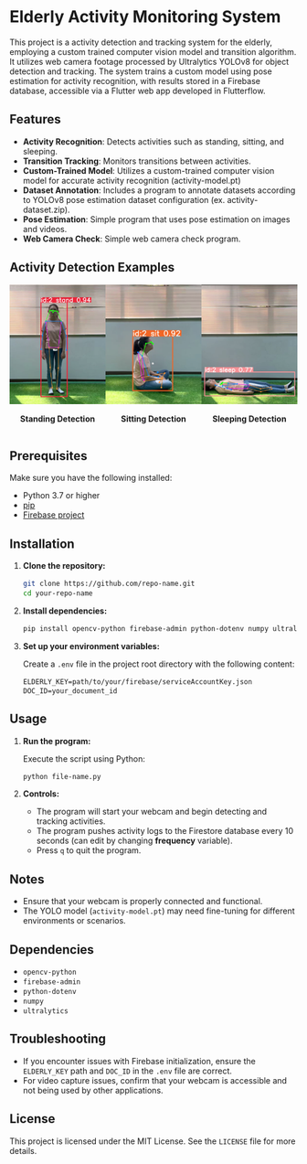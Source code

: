 # Elderly Activity Monitoring System
This project is a activity detection and tracking system for the elderly, employing a custom trained computer vision model and transition algorithm. It utilizes web camera footage processed by Ultralytics YOLOv8 for object detection and tracking. The system trains a custom model using pose estimation for activity recognition, with results stored in a Firebase database, accessible via a Flutter web app developed in Flutterflow.

## Features
- **Activity Recognition**: Detects activities such as standing, sitting, and sleeping.
- **Transition Tracking**: Monitors transitions between activities.
- **Custom-Trained Model**: Utilizes a custom-trained computer vision model for accurate activity recognition (activity-model.pt)
- **Dataset Annotation**: Includes a program to annotate datasets according to YOLOv8 pose estimation dataset configuration (ex. activity-dataset.zip).
- **Pose Estimation**: Simple program that uses pose estimation on images and videos.
- **Web Camera Check**: Simple web camera check program.

## Activity Detection Examples

<div style="display: flex; justify-content: space-evenly;">

  <div style="text-align: center;">
    <img src="examples/stand-example.png" alt="Stand detection" style="width: 200px;">
    <p><strong>Standing Detection</strong></p>
  </div>

  <div style="text-align: center;">
    <img src="examples/sit-example.png" alt="Sit detection" style="width: 200px;">
    <p><strong>Sitting Detection</strong></p>
  </div>

  <div style="text-align: center;">
    <img src="examples/sleep-example.png" alt="Sleep detection" style="width: 200px;">
    <p><strong>Sleeping Detection</strong></p>
  </div>

</div>

## Prerequisites

Make sure you have the following installed:

- Python 3.7 or higher
- [pip](https://pip.pypa.io/en/stable/installation/)
- [Firebase project](https://firebase.google.com/)

## Installation

1. **Clone the repository:**

   ```bash
   git clone https://github.com/repo-name.git
   cd your-repo-name
   ```

2. **Install dependencies:**

   ```bash
   pip install opencv-python firebase-admin python-dotenv numpy ultralytics
   ```

3. **Set up your environment variables:**

   Create a `.env` file in the project root directory with the following content:

   ```env
   ELDERLY_KEY=path/to/your/firebase/serviceAccountKey.json
   DOC_ID=your_document_id
   ```

## Usage

1. **Run the program:**

   Execute the script using Python:

   ```bash
   python file-name.py
   ```

2. **Controls:**

   - The program will start your webcam and begin detecting and tracking activities.
   - The program pushes activity logs to the Firestore database every 10 seconds (can edit by changing **frequency** variable).
   - Press `q` to quit the program.

## Notes

- Ensure that your webcam is properly connected and functional.
- The YOLO model  (`activity-model.pt`) may need fine-tuning for different environments or scenarios.

## Dependencies

- `opencv-python`
- `firebase-admin`
- `python-dotenv`
- `numpy`
- `ultralytics`

## Troubleshooting

- If you encounter issues with Firebase initialization, ensure the `ELDERLY_KEY` path and `DOC_ID` in the `.env` file are correct.
- For video capture issues, confirm that your webcam is accessible and not being used by other applications.

## License

This project is licensed under the MIT License. See the `LICENSE` file for more details.

  
